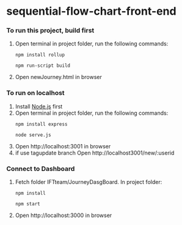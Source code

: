 # sequential-flow-chart-front-end

### To run this project, build first
   1. Open terminal in project folder, run the following commands:
      ```
      npm install rollup
      ```
      ```
      npm run-script build
      ```
   2. Open newJourney.html in browser
 
### To run on localhost
   1. Install <a href="https://nodejs.org/en/">Node.js</a> first
   2. Open terminal in project folder, run the following commands:
      ```
      npm install express
      ```
      ```
      node serve.js
      ```
   3. Open http://localhost:3001 in browser
   4. if use tagupdate branch Open http://localhost3001/new/:userid
   
### Connect to Dashboard
   1. Fetch folder IFTteam/JourneyDasgBoard. In project folder:
      ```
      npm install
      ```
      ```
      npm start
      ```
   2. Open http://localhost:3000 in browser
